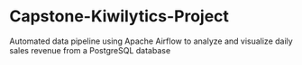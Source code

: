# Capstone-Kiwilytics-Project
Automated data pipeline using Apache Airflow to analyze and visualize daily sales revenue from a PostgreSQL database
